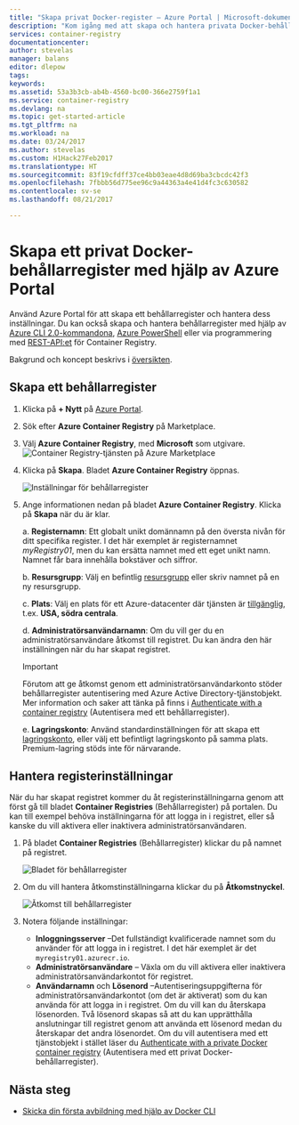 ```yaml
---
title: "Skapa privat Docker-register – Azure Portal | Microsoft-dokument"
description: "Kom igång med att skapa och hantera privata Docker-behållarregister med Azure Portal"
services: container-registry
documentationcenter: 
author: stevelas
manager: balans
editor: dlepow
tags: 
keywords: 
ms.assetid: 53a3b3cb-ab4b-4560-bc00-366e2759f1a1
ms.service: container-registry
ms.devlang: na
ms.topic: get-started-article
ms.tgt_pltfrm: na
ms.workload: na
ms.date: 03/24/2017
ms.author: stevelas
ms.custom: H1Hack27Feb2017
ms.translationtype: HT
ms.sourcegitcommit: 83f19cfdff37ce4bb03eae4d8d69ba3cbcdc42f3
ms.openlocfilehash: 7fbbb56d775ee96c9a44363a4e41d4fc3c630582
ms.contentlocale: sv-se
ms.lasthandoff: 08/21/2017

---
```


# <a name="create-a-private-docker-container-registry-using-the-azure-portal"></a>Skapa ett privat Docker-behållarregister med hjälp av Azure Portal
Använd Azure Portal för att skapa ett behållarregister och hantera dess inställningar. Du kan också skapa och hantera behållarregister med hjälp av [Azure CLI 2.0-kommandona](container-registry-get-started-azure-cli.md), [Azure PowerShell](container-registry-get-started-powershell.md) eller via programmering med [REST-API:et](https://go.microsoft.com/fwlink/p/?linkid=834376) för Container Registry.

Bakgrund och koncept beskrivs i [översikten](container-registry-intro.md).

## <a name="create-a-container-registry"></a>Skapa ett behållarregister
1. Klicka på **+ Nytt** på [Azure Portal](https://portal.azure.com).
2. Sök efter **Azure Container Registry** på Marketplace.
3. Välj **Azure Container Registry**, med **Microsoft** som utgivare.
    ![Container Registry-tjänsten på Azure Marketplace](./media/container-registry-get-started-portal/container-registry-marketplace.png)
4. Klicka på **Skapa**. Bladet **Azure Container Registry** öppnas.

    ![Inställningar för behållarregister](./media/container-registry-get-started-portal/container-registry-settings.png)
5. Ange informationen nedan på bladet **Azure Container Registry**. Klicka på **Skapa** när du är klar.

    a. **Registernamn**: Ett globalt unikt domännamn på den översta nivån för ditt specifika register. I det här exemplet är registernamnet *myRegistry01*, men du kan ersätta namnet med ett eget unikt namn. Namnet får bara innehålla bokstäver och siffror.

    b. **Resursgrupp**: Välj en befintlig [resursgrupp](../azure-resource-manager/resource-group-overview.md#resource-groups) eller skriv namnet på en ny resursgrupp.

    c. **Plats**: Välj en plats för ett Azure-datacenter där tjänsten är [tillgänglig](https://azure.microsoft.com/regions/services/), t.ex. **USA, södra centrala**.

    d. **Administratörsanvändarnamn**: Om du vill ger du en administratörsanvändare åtkomst till registret. Du kan ändra den här inställningen när du har skapat registret.

      > [!IMPORTANT]
      > Förutom att ge åtkomst genom ett administratörsanvändarkonto stöder behållarregister autentisering med Azure Active Directory-tjänstobjekt. Mer information och saker att tänka på finns i [Authenticate with a container registry](container-registry-authentication.md) (Autentisera med ett behållarregister).
      >

    e. **Lagringskonto**: Använd standardinställningen för att skapa ett [lagringskonto](../storage/common/storage-introduction.md), eller välj ett befintligt lagringskonto på samma plats. Premium-lagring stöds inte för närvarande.

## <a name="manage-registry-settings"></a>Hantera registerinställningar
När du har skapat registret kommer du åt registerinställningarna genom att först gå till bladet **Container Registries** (Behållarregister) på portalen. Du kan till exempel behöva inställningarna för att logga in i registret, eller så kanske du vill aktivera eller inaktivera administratörsanvändaren.

1. På bladet **Container Registries** (Behållarregister) klickar du på namnet på registret.

    ![Bladet för behållarregister](./media/container-registry-get-started-portal/container-registry-blade.png)
2. Om du vill hantera åtkomstinställningarna klickar du på **Åtkomstnyckel**.

    ![Åtkomst till behållarregister](./media/container-registry-get-started-portal/container-registry-access.png)
3. Notera följande inställningar:

   * **Inloggningsserver** –Det fullständigt kvalificerade namnet som du använder för att logga in i registret. I det här exemplet är det `myregistry01.azurecr.io`.
   * **Administratörsanvändare** – Växla om du vill aktivera eller inaktivera administratörsanvändarkontot för registret.
   * **Användarnamn** och **Lösenord** –Autentiseringsuppgifterna för administratörsanvändarkontot (om det är aktiverat) som du kan använda för att logga in i registret. Om du vill kan du återskapa lösenorden. Två lösenord skapas så att du kan upprätthålla anslutningar till registret genom att använda ett lösenord medan du återskapar det andra lösenordet. Om du vill autentisera med ett tjänstobjekt i stället läser du [Authenticate with a private Docker container registry](container-registry-authentication.md) (Autentisera med ett privat Docker-behållarregister).

## <a name="next-steps"></a>Nästa steg
* [Skicka din första avbildning med hjälp av Docker CLI](container-registry-get-started-docker-cli.md)

